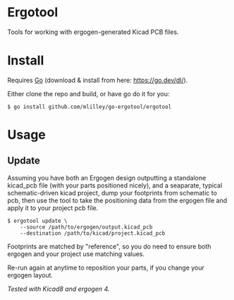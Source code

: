 # Ergotool

Tools for working with ergogen-generated Kicad PCB files.

# Install

Requires <a href="https://go.dev/">Go</a> (download & install from here: <a href="https://go.dev/dl/">https://go.dev/dl/</a>).

Either clone the repo and build, or have go do it for you:

```
$ go install github.com/mlilley/go-ergotool/ergotool
```

# Usage

## Update

Assuming you have both an Ergogen design outputting a standalone kicad_pcb file (with your parts positioned nicely), and a seaparate, typical schematic-driven kicad project, dump your footprints from schematic to pcb, then use the tool to take the positioning data from the ergogen file and apply it to your project pcb file.

```
$ ergotool update \
    --source /path/to/ergogen/output.kicad_pcb 
    --destination /path/to/kicad/project.kicad_pcb
```

Footprints are matched by "reference", so you do need to ensure both ergogen and your project use matching values.

Re-run again at anytime to reposition your parts, if you change your ergogen layout.

_Tested with Kicad8 and ergogen 4._




